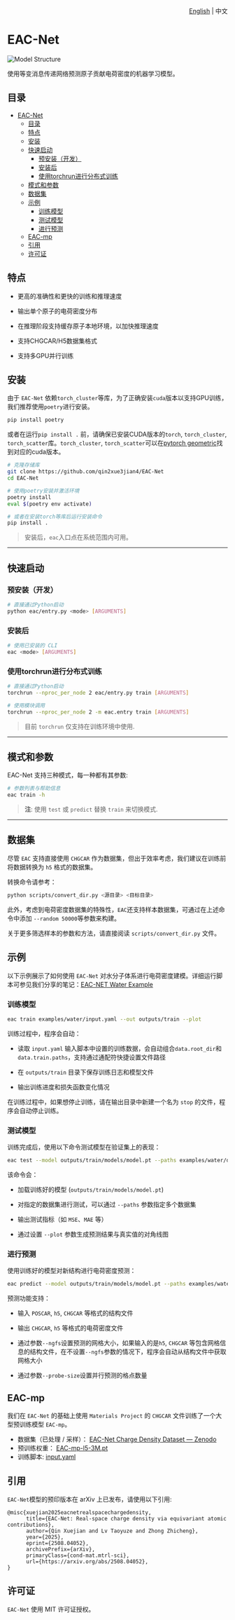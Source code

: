 <div align="right">

[English](README.md) | 中文

</div>

# EAC-Net

![Model Structure](imgs/model.png)

使用等变消息传递网络预测原子贡献电荷密度的机器学习模型。

## 目录
- [EAC-Net](#eac-net)
  - [目录](#目录)
  - [特点](#特点)
  - [安装](#安装)
  - [快速启动](#快速启动)
    - [预安装（开发）](#预安装开发)
    - [安装后](#安装后)
    - [使用torchrun进行分布式训练](#使用torchrun进行分布式训练)
  - [模式和参数](#模式和参数)
  - [数据集](#数据集)
  - [示例](#示例)
    - [训练模型](#训练模型)
    - [测试模型](#测试模型)
    - [进行预测](#进行预测)
  - [EAC-mp](#eac-mp)
  - [引用](#引用)
  - [许可证](#许可证)

## 特点

- 更高的准确性和更快的训练和推理速度

- 输出单个原子的电荷密度分布

- 在推理阶段支持缓存原子本地环境，以加快推理速度

- 支持CHGCAR/H5数据集格式

- 支持多GPU并行训练

## 安装

由于 `EAC-Net` 依赖`torch_cluster`等库，为了正确安装`cuda`版本以支持GPU训练，我们推荐使用`poetry`进行安装。

```bash
pip install poetry
```

或者在运行`pip install .` 前，请确保已安装CUDA版本的`torch`, `torch_cluster`, `torch_scatter`库。`torch_cluster`, `torch_scatter`可以在[pytorch geometric](https://pytorch-geometric.com/whl)找到对应的cuda版本。

```bash
# 克隆存储库
git clone https://github.com/qin2xue3jian4/EAC-Net
cd EAC-Net

# 使用poetry安装并激活环境
poetry install
eval $(poetry env activate)

# 或者在安装torch等库后运行安装命令
pip install .
```

> 安装后，`eac`入口点在系统范围内可用。

---

## 快速启动

### 预安装（开发）

```bash
# 直接通过Python启动
python eac/entry.py <mode> [ARGUMENTS]
```

### 安装后

```bash
# 使用已安装的 CLI​
eac <mode> [ARGUMENTS]
```

### 使用torchrun进行分布式训练

```bash
# 直接通过Python启动
torchrun --nproc_per_node 2 eac/entry.py train [ARGUMENTS]

# 使用模块调用
torchrun --nproc_per_node 2 -m eac.entry train [ARGUMENTS]
```
> 目前 `torchrun` 仅支持在训练环境中使用.
---

## 模式和参数

EAC-Net 支持三种模式，每一种都有其参数:

```bash
# 参数列表与帮助信息
eac train -h
```

> **注**: 使用 `test` 或 `predict` 替换 `train` 来切换模式.

---

## 数据集

尽管 `EAC` 支持直接使用 `CHGCAR` 作为数据集，但出于效率考虑，我们建议在训练前将数据转换为 `h5` 格式的数据集。

转换命令请参考：
```bash
python scripts/convert_dir.py <源目录> <目标目录>
```
此外，考虑到电荷密度数据集的特殊性，`EAC`还支持样本数据集，可通过在上述命令中添加 `--random 50000`等参数来构建。

关于更多筛选样本的参数和方法，请直接阅读 `scripts/convert_dir.py` 文件。

## 示例

以下示例展示了如何使用 `EAC-Net` 对水分子体系进行电荷密度建模。详细运行脚本可参见我们分享的笔记：[EAC-NET Water Example](https://colab.research.google.com/drive/1LHpOWC5HNuV9S8Knju6scarBzGpb54iQ?usp=sharing)

### 训练模型

```bash
eac train examples/water/input.yaml --out outputs/train --plot
```

训练过程中，程序会自动：

- 读取 `input.yaml` 输入脚本中设置的训练数据，会自动组合`data.root_dir`和`data.train.paths`，支持通过通配符快捷设置文件路径

- 在 `outputs/train` 目录下保存训练日志和模型文件

- 输出训练进度和损失函数变化情况

在训练过程中，如果想停止训练，请在输出目录中新建一个名为 `stop` 的文件，程序会自动停止训练。

### 测试模型

训练完成后，使用以下命令测试模型在验证集上的表现：

```bash
eac test --model outputs/train/models/model.pt --paths examples/water/data/8.h5 --paths examples/water/data/8.h5 --out outputs/test --plot
```

该命令会：

- 加载训练好的模型 (`outputs/train/models/model.pt`)

- 对指定的数据集进行测试，可以通过 `--paths` 参数指定多个数据集

- 输出测试指标（如 `MSE`、`MAE` 等）

- 通过设置 `--plot` 参数生成预测结果与真实值的对角线图

### 进行预测

使用训练好的模型对新结构进行电荷密度预测：

```bash
eac predict --model outputs/train/models/model.pt --paths examples/water/POSCAR --out outputs/predict --num-workers 4 --ngfs 50*50*50 --probe-size 200
```

预测功能支持：

- 输入 `POSCAR`, `h5`, `CHGCAR` 等格式的结构文件

- 输出 `CHGCAR`, `h5` 等格式的电荷密度文件

- 通过参数`--ngfs`设置预测的网格大小，如果输入的是`h5`, `CHGCAR` 等包含网格信息的结构文件，在不设置`--ngfs`参数的情况下，程序会自动从结构文件中获取网格大小

- 通过参数`--probe-size`设置并行预测的格点数量

## EAC-mp
我们在 `EAC-Net` 的基础上使用 `Materials Project` 的 `CHGCAR` 文件训练了一个大型预训练模型 `EAC-mp`。

- 数据集（已处理 / 采样）： [EAC-Net Charge Density Dataset — Zenodo](https://zenodo.org/records/16990467)
- 预训练权重： [EAC-mp-l5-3M.pt](https://store.aissquare.com/models/0a4060e2-f409-40ba-80c1-5a0af37f9230/eac-mp-l5-6000.pt)
- 训练脚本: [input.yaml](examples/unicharge-mp/input.yaml)

## 引用
`EAC-Net`模型的预印版本在 arXiv 上已发布，请使用以下引用:
```
@misc{xuejian2025eacnetrealspacechargedensity,
      title={EAC-Net: Real-space charge density via equivariant atomic contributions}, 
      author={Qin Xuejian and Lv Taoyuze and Zhong Zhicheng},
      year={2025},
      eprint={2508.04052},
      archivePrefix={arXiv},
      primaryClass={cond-mat.mtrl-sci},
      url={https://arxiv.org/abs/2508.04052}, 
}
```
## 许可证

`EAC-Net` 使用 MIT 许可证授权。
